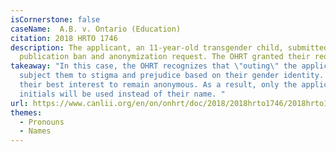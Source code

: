 ```yaml
---
isCornerstone: false
caseName:  A.B. v. Ontario (Education)
citation: 2018 HRTO 1746
description: The applicant, an 11-year-old transgender child, submitted a
  publication ban and anonymization request. The OHRT granted their request.
takeaway: "In this case, the OHRT recognizes that \"outing\" the applicant would
  subject them to stigma and prejudice based on their gender identity. It is in
  their best interest to remain anonymous. As a result, only the applicant's
  initials will be used instead of their name. "
url: https://www.canlii.org/en/on/onhrt/doc/2018/2018hrto1746/2018hrto1746.html?searchUrlHash=AAAAAQBPImdlbmRlciBleHByZXNzaW9uIiwgImdlbmRlciBpZGVudGl0eSIsICJnZW5kZXIiLCAiZGlzY3JpbWluYXRpb24iLCB0cmFuc2dlbmRlcgAAAAAB&resultIndex=4
themes:
  - Pronouns
  - Names
---
```

